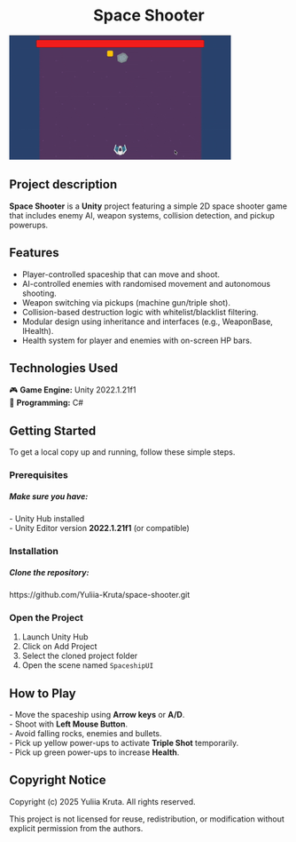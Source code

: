 <h1 align="center">Space Shooter</h1>
<img src="./space-shooter.gif" alt="Gameplay Preview"/>

<h2>Project description</h2>
<b>Space Shooter</b> is a <b>Unity</b> project featuring a simple 2D space shooter game that includes enemy AI, weapon systems, collision detection, and pickup powerups. 

<h2>Features</h2>
<ul>
  <li>Player-controlled spaceship that can move and shoot.</li>
  <li>AI-controlled enemies with randomised movement and autonomous shooting.</li>
  <li>Weapon switching via pickups (machine gun/triple shot).</li>
  <li>Collision-based destruction logic with whitelist/blacklist filtering.</li>
  <li>Modular design using inheritance and interfaces (e.g., WeaponBase, IHealth).</li>
  <li>Health system for player and enemies with on-screen HP bars.</li>
</ul>

<h2>Technologies Used</h2>
🎮 <b>Game Engine:</b> Unity 2022.1.21f1<br/>
🧩 <b>Programming:</b> C#<br/>

<h2>Getting Started</h2>
To get a local copy up and running, follow these simple steps.

<h3>Prerequisites</h3>
<h5>Make sure you have:</h5>
- Unity Hub installed<br/>
- Unity Editor version <b>2022.1.21f1</b> (or compatible)

<h3>Installation</h3>
<h5>Clone the repository:</h5>
https://github.com/Yuliia-Kruta/space-shooter.git

<h3>Open the Project</h3>
<ol>
  <li>Launch Unity Hub</li>
  <li>Click on Add Project</li>
  <li>Select the cloned project folder</li>
  <li>Open the scene named <code>SpaceshipUI</code></li>
</ol>

<h2>How to Play</h2>
- Move the spaceship using <b>Arrow keys</b> or <b>A/D</b>.<br/>
- Shoot with <b>Left Mouse Button</b>.<br/>
- Avoid falling rocks, enemies and bullets.<br/>
- Pick up yellow power-ups to activate <b>Triple Shot</b> temporarily.<br/>
- Pick up green power-ups to increase <b>Health</b>.<br/>

<h2>Copyright Notice</h2>

Copyright (c) 2025 Yuliia Kruta. All rights reserved.

This project is not licensed for reuse, redistribution, or modification without explicit permission from the authors.
